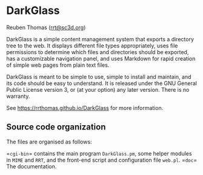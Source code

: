 # DarkGlass

Reuben Thomas (rrt@sc3d.org)

DarkGlass is a simple content management system that exports a
directory tree to the web. It displays different file types
appropriately, uses file permissions to determine which files and
directories should be exported, has a customizable navigation panel,
and uses Markdown for rapid creation of simple web pages from plain
text files.

DarkGlass is meant to be simple to use, simple to install and
maintain, and its code should be easy to understand. It is released
under the GNU General Public License version 3, or (at your option)
any later version. There is no warranty.

See https://rrthomas.github.io/DarkGlass for more information.


## Source code organization

The files are organised as follows:

=`cgi-bin`=
    contains the main program `DarkGlass.pm`, some helper modules in `MIME` and `RRT`, and the front-end script and configuration file `web.pl`.
=`doc`=
    The documentation.
